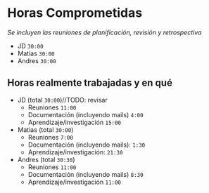 # Horas Comprometidas

_Se incluyen las reuniones de planificación, revisión y retrospectiva_

* JD `30:00`
* Matias `30:00`
* Andres `30:00`

## Horas realmente trabajadas y en qué

* JD (total `30:00`)//TODO: revisar
  * Reuniones `11:00`
  * Documentación (incluyendo mails) `4:00`
  * Aprendizaje/investigación `15:00`
* Matias (total `30:00`)
  * Reuniones `7:00`
  * Documentación (incluyendo mails): `1:30`
  * Aprendizaje/investigación: `21:30`
* Andres (total `30:30`)
  * Reuniones `11:00`
  * Documentación (incluyendo mails) `8:30`
  * Aprendizaje/investigación `11:00`
